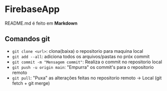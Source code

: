 # FirebaseApp
README.md é feito em **Markdown**
## Comandos git
- ``git clone <url>``: clona(baixa) o repositorio para maquina local
- ``git add --all``: adiciona todos os arquivos/pastas no próx commit
- ``git commit -m "Mensagem commit"``: Realiza o commit no repositorio local
- ``git push -u origin main``: "Empurra" os commit's para o repositorio remoto
- ``git pull``: "Puxa" as alterações feitas no repositorio remoto -> Local (git fetch + git merge)
